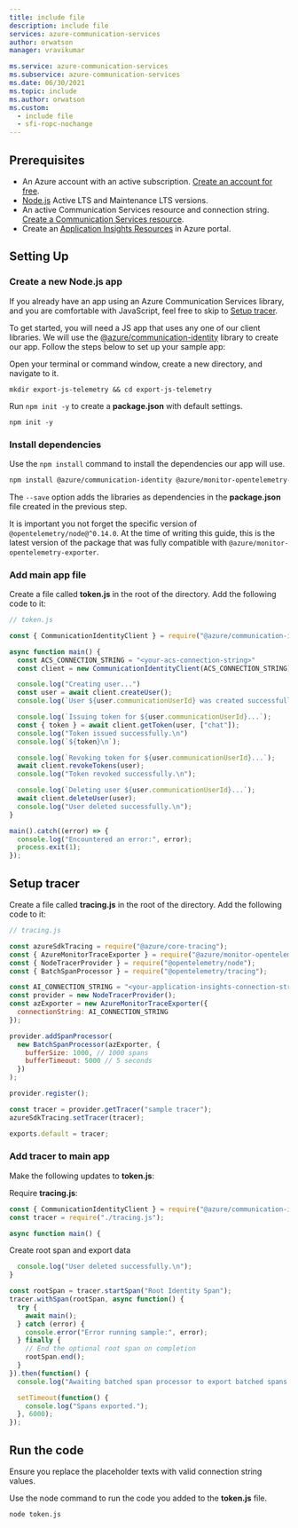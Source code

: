 ```yaml
---
title: include file
description: include file
services: azure-communication-services
author: orwatson
manager: vravikumar

ms.service: azure-communication-services
ms.subservice: azure-communication-services
ms.date: 06/30/2021
ms.topic: include
ms.author: orwatson
ms.custom:
  - include file
  - sfi-ropc-nochange
---
```


## Prerequisites

- An Azure account with an active subscription. [Create an account for free](https://azure.microsoft.com/free/?WT.mc_id=A261C142F).
- [Node.js](https://nodejs.org/) Active LTS and Maintenance LTS versions.
- An active Communication Services resource and connection string. [Create a Communication Services resource](../create-communication-resource.md).
- Create an [Application Insights Resources](/previous-versions/azure/azure-monitor/app/create-new-resource) in Azure portal.

## Setting Up

### Create a new Node.js app

If you already have an app using an Azure Communication Services library, and you are comfortable with JavaScript, feel free to skip to [Setup tracer](#setup-tracer).

To get started, you will need a JS app that uses any one of our client libraries. We will use the [@azure/communication-identity](https://github.com/Azure/azure-sdk-for-js/tree/master/sdk/communication/communication-identity) library to create our app. Follow the steps below to set up your sample app:

Open your terminal or command window, create a new directory, and navigate to it.

```console
mkdir export-js-telemetry && cd export-js-telemetry
```
Run `npm init -y` to create a **package.json** with default settings.

```console
npm init -y
```

### Install dependencies

Use the `npm install` command to install the dependencies our app will use.

```bash
npm install @azure/communication-identity @azure/monitor-opentelemetry-exporter @opentelemetry/node@^0.14.0 @opentelemetry/plugins-node-core --save
```

The `--save` option adds the libraries as dependencies in the **package.json** file created in the previous step.

It is important you not forget the specific version of `@opentelemetry/node@^0.14.0`. At the time of writing this guide, this is the latest version of the package that was fully compatible with `@azure/monitor-opentelemetry-exporter`.

### Add main app file

Create a file called **token.js** in the root of the directory. Add the following code to it:

```javascript
// token.js

const { CommunicationIdentityClient } = require("@azure/communication-identity");

async function main() {
  const ACS_CONNECTION_STRING = "<your-acs-connection-string>"
  const client = new CommunicationIdentityClient(ACS_CONNECTION_STRING);

  console.log("Creating user...")
  const user = await client.createUser();
  console.log(`User ${user.communicationUserId} was created successfully.\n`);

  console.log(`Issuing token for ${user.communicationUserId}...`);
  const { token } = await client.getToken(user, ["chat"]);
  console.log("Token issued successfully.\n")
  console.log(`${token}\n`);

  console.log(`Revoking token for ${user.communicationUserId}...`);
  await client.revokeTokens(user);
  console.log("Token revoked successfully.\n");

  console.log(`Deleting user ${user.communicationUserId}...`);
  await client.deleteUser(user);
  console.log("User deleted successfully.\n");
}

main().catch((error) => {
  console.log("Encountered an error:", error);
  process.exit(1);
});
```
## Setup tracer

Create a file called **tracing.js** in the root of the directory. Add the following code to it:

```javascript
// tracing.js

const azureSdkTracing = require("@azure/core-tracing");
const { AzureMonitorTraceExporter } = require("@azure/monitor-opentelemetry-exporter");
const { NodeTracerProvider } = require("@opentelemetry/node");
const { BatchSpanProcessor } = require("@opentelemetry/tracing");

const AI_CONNECTION_STRING = "<your-application-insights-connection-string>";
const provider = new NodeTracerProvider();
const azExporter = new AzureMonitorTraceExporter({
  connectionString: AI_CONNECTION_STRING
});

provider.addSpanProcessor(
  new BatchSpanProcessor(azExporter, {
    bufferSize: 1000, // 1000 spans
    bufferTimeout: 5000 // 5 seconds
  })
);

provider.register();

const tracer = provider.getTracer("sample tracer");
azureSdkTracing.setTracer(tracer);

exports.default = tracer;
```

### Add tracer to main app

Make the following updates to **token.js**:

Require **tracing.js**:

```javascript
const { CommunicationIdentityClient } = require("@azure/communication-identity");
const tracer = require("./tracing.js");

async function main() {
```

Create root span and export data

```javascript
  console.log("User deleted successfully.\n");
}

const rootSpan = tracer.startSpan("Root Identity Span");
tracer.withSpan(rootSpan, async function() {
  try {
    await main();
  } catch (error) {
    console.error("Error running sample:", error);
  } finally {
    // End the optional root span on completion
    rootSpan.end();
  }
}).then(function() {
  console.log("Awaiting batched span processor to export batched spans...");

  setTimeout(function() {
    console.log("Spans exported.");
  }, 6000);
});
```

## Run the code

Ensure you replace the placeholder texts with valid connection string values.

Use the node command to run the code you added to the **token.js** file.

```console
node token.js
```